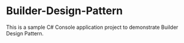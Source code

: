 # Builder-Design-Pattern
This is a sample C# Console application project to demonstrate Builder Design Pattern.
